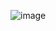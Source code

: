 ![image](https://github.com/yl-me/Notes-of-computer-graphics/blob/master/NeHe/Lesson12.Display%20Lists/Screenshot.png)